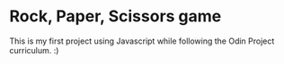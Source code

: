 # Rock, Paper, Scissors game
This is my first project using Javascript while following the Odin Project curriculum. :)
